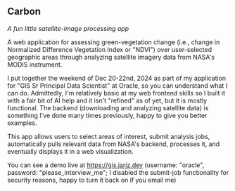 ## Carbon
*A fun little satellite-image processing app*

A web application for assessing green-vegetation change (i.e., change in Normalized Difference Vegetation Index or "NDVI") over user-selected geographic areas through analyzing satellite imagery data from NASA's MODIS instrument. 

I put together the weekend of Dec 20-22nd, 2024 as part of my application for "GIS Sr Principal Data Scientist" at Oracle, so you can understand what I can do. Admittedly, I'm relatively basic at my web frontend skills so I built it with a fair bit of AI help and it isn't "refined" as of yet, but it is mostly functional. The backend (downloading and analyzing satellite data) is something I've done many times previously, happy to give you better examples.

This app allows users to select areas of interest, submit analysis jobs, automatically pulls relevant data from NASA's backend, processes it, and eventually displays it in a web visualization.

You can see a demo live at https://gis.jariz.dev (username: "oracle", password: "please_interview_me"; I disabled the submit-job functionality for security reasons, happy to turn it back on if you email me)
